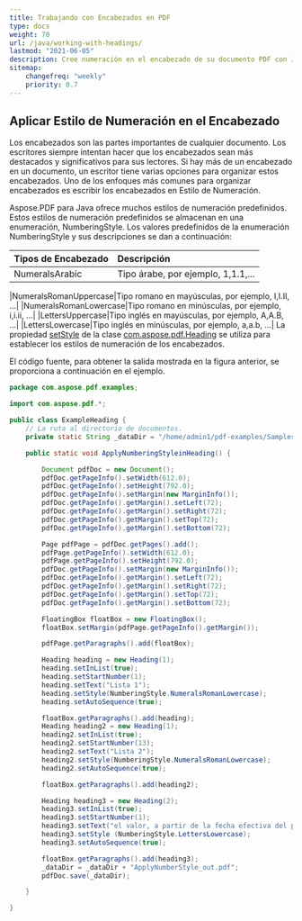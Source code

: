 ```yaml
---
title: Trabajando con Encabezados en PDF
type: docs
weight: 70
url: /java/working-with-headings/
lastmod: "2021-06-05"
description: Cree numeración en el encabezado de su documento PDF con Java. Aspose.PDF para Java ofrece diferentes tipos de estilos de numeración.
sitemap:
    changefreq: "weekly"
    priority: 0.7
---
```


## Aplicar Estilo de Numeración en el Encabezado

Los encabezados son las partes importantes de cualquier documento. Los escritores siempre intentan hacer que los encabezados sean más destacados y significativos para sus lectores. Si hay más de un encabezado en un documento, un escritor tiene varias opciones para organizar estos encabezados. Uno de los enfoques más comunes para organizar encabezados es escribir los encabezados en Estilo de Numeración.

Aspose.PDF para Java ofrece muchos estilos de numeración predefinidos. Estos estilos de numeración predefinidos se almacenan en una enumeración, NumberingStyle. Los valores predefinidos de la enumeración NumberingStyle y sus descripciones se dan a continuación:

|**Tipos de Encabezado**|**Descripción**|
| :- | :- |
|NumeralsArabic|Tipo árabe, por ejemplo, 1,1.1,...|

|NumeralsRomanUppercase|Tipo romano en mayúsculas, por ejemplo, I,I.II, ...|
|NumeralsRomanLowercase|Tipo romano en minúsculas, por ejemplo, i,i.ii, ...|
|LettersUppercase|Tipo inglés en mayúsculas, por ejemplo, A,A.B, ...|
|LettersLowercase|Tipo inglés en minúsculas, por ejemplo, a,a.b, ...|
La propiedad [setStyle](https://reference.aspose.com/pdf/java/com.aspose.pdf/Heading) de la clase [com.aspose.pdf.Heading](https://reference.aspose.com/pdf/java/com.aspose.pdf/Heading) se utiliza para establecer los estilos de numeración de los encabezados.

El código fuente, para obtener la salida mostrada en la figura anterior, se proporciona a continuación en el ejemplo.

```java
package com.aspose.pdf.examples;

import com.aspose.pdf.*;

public class ExampleHeading {
    // La ruta al directorio de documentos.
    private static String _dataDir = "/home/admin1/pdf-examples/Samples/";

    public static void ApplyNumberingStyleinHeading() {

        Document pdfDoc = new Document();
        pdfDoc.getPageInfo().setWidth(612.0);
        pdfDoc.getPageInfo().setHeight(792.0);
        pdfDoc.getPageInfo().setMargin(new MarginInfo());
        pdfDoc.getPageInfo().getMargin().setLeft(72);
        pdfDoc.getPageInfo().getMargin().setRight(72);
        pdfDoc.getPageInfo().getMargin().setTop(72);
        pdfDoc.getPageInfo().getMargin().setBottom(72);

        Page pdfPage = pdfDoc.getPages().add();
        pdfPage.getPageInfo().setWidth(612.0);
        pdfPage.getPageInfo().setHeight(792.0);
        pdfDoc.getPageInfo().setMargin(new MarginInfo());
        pdfDoc.getPageInfo().getMargin().setLeft(72);
        pdfDoc.getPageInfo().getMargin().setRight(72);
        pdfDoc.getPageInfo().getMargin().setTop(72);
        pdfDoc.getPageInfo().getMargin().setBottom(72);

        FloatingBox floatBox = new FloatingBox();
        floatBox.setMargin(pdfPage.getPageInfo().getMargin());

        pdfPage.getParagraphs().add(floatBox);

        Heading heading = new Heading(1);
        heading.setInList(true);
        heading.setStartNumber(1);
        heading.setText("Lista 1");
        heading.setStyle(NumberingStyle.NumeralsRomanLowercase);
        heading.setAutoSequence(true);

        floatBox.getParagraphs().add(heading);
        Heading heading2 = new Heading(1);
        heading2.setInList(true);
        heading2.setStartNumber(13);
        heading2.setText("Lista 2");
        heading2.setStyle(NumberingStyle.NumeralsRomanLowercase);
        heading2.setAutoSequence(true);

        floatBox.getParagraphs().add(heading2);

        Heading heading3 = new Heading(2);
        heading3.setInList(true);
        heading3.setStartNumber(1);
        heading3.setText("el valor, a partir de la fecha efectiva del plan, de la propiedad que se distribuirá bajo el plan en relación con cada permitido");
        heading3.setStyle (NumberingStyle.LettersLowercase);
        heading3.setAutoSequence(true);

        floatBox.getParagraphs().add(heading3);
        _dataDir = _dataDir + "ApplyNumberStyle_out.pdf";
        pdfDoc.save(_dataDir);

    }

}
```